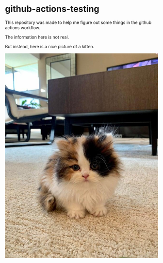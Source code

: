 # github-actions-testing

This repository was made to help me figure out some things in the github actions workflow.

The information here is not real.

But instead, here is a nice picture of a kitten.

![Kitteh](https://github.com/sohmc/github-actions-testing/blob/main/kitteh.jpg?raw=true)
